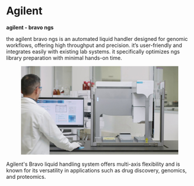 # Agilent

**agilent - bravo ngs**

the agilent bravo ngs is an automated liquid handler designed for genomic workflows, offering high throughput and precision. it’s user-friendly and integrates easily with existing lab systems. it specifically optimizes ngs library preparation with minimal hands-on time.



<figure><img src="../../.gitbook/assets/image (814).png" alt=""><figcaption></figcaption></figure>

Agilent's Bravo liquid handling system offers multi-axis flexibility and is known for its versatility in applications such as drug discovery, genomics, and proteomics.
